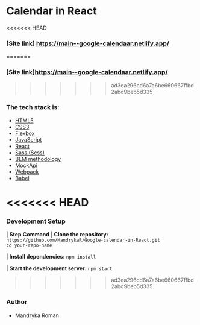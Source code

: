 # Calendar in React
<<<<<<< HEAD

### [Site link] https://main--google-calendaar.netlify.app/
=======
### [Site link]https://main--google-calendaar.netlify.app/
>>>>>>> ad3ea296cd6a7a6be660667ffbd2abd9beb5d335

### The tech stack is:

- [HTML5](https://en.wikipedia.org/wiki/HTML5)
- [CSS3](https://en.wikipedia.org/wiki/Cascading_Style_Sheets)
- [Flexbox](https://en.wikipedia.org/wiki/CSS_Flexible_Box_Layout)
- [JavaScript](https://learnjavascript.online/)
- [React](https://react.dev/)
- [Sass (Scss)](https://sass-lang.com/)
- [BEM methodology](https://en.bem.info/methodology/)
- [MockApi](https://www.mockapi.com/)
- [Webpack](https://webpack.js.org/)
- [Babel](https://babeljs.io/)

<<<<<<< HEAD
=======
### Development Setup

| **Step**                                **Command**
| **Clone the repository:**              `https://github.com/MandrykaR/Google-calendar-in-React.git` <br> `cd your-repo-name`

| **Install dependencies:**               `npm install` 

| **Start the development server:**       `npm start`

>>>>>>> ad3ea296cd6a7a6be660667ffbd2abd9beb5d335
### Author

- Mandryka Roman
